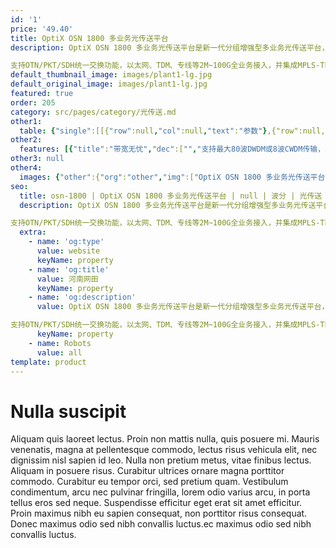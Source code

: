 ```yaml
---
id: '1'
price: '49.40'
title: OptiX OSN 1800 多业务光传送平台
description: OptiX OSN 1800 多业务光传送平台是新一代分组增强型多业务光传送平台，较高的集成度填补了城域设备形态的需求。

支持OTN/PKT/SDH统一交换功能，以太网、TDM、专线等2M~100G全业务接入，并集成MPLS-TP功能，解决城域网络以下光纤资源不足的问题，为金融，媒资，政府，能源，教育等提供了低成本、高效的业务传输方案。
default_thumbnail_image: images/plant1-lg.jpg
default_original_image: images/plant1-lg.jpg
featured: true
order: 205
category: src/pages/category/光传送.md
other1: 
  table: {"single":[[{"row":null,"col":null,"text":"参数"},{"row":null,"col":null,"text":"OSN 1800 I 增强"},{"row":null,"col":null,"text":"OSN 1800 II"},{"row":null,"col":null,"text":"OSN 1800 II 增强"},{"row":null,"col":null,"text":"OSN 1800 V"}],[{"row":null,"col":null,"text":"尺寸(高x深x宽)"},{"row":null,"col":null,"text":"44mm x 220mm x 442mm"},{"row":null,"col":null,"text":"88mm x 220mm x 442mm"},{"row":null,"col":null,"text":"88mm x 220mm x 442mm"},{"row":null,"col":null,"text":"222mm x 224mm x 442mm"}],[{"row":null,"col":null,"text":"业务槽位"},{"row":null,"col":null,"text":"直流子架：2个\n交流子架：1个"},{"row":null,"col":null,"text":"直流子架：7 个\n交流子架：5个"},{"row":null,"col":null,"text":"直流子架：6 个"},{"row":null,"col":null,"text":"直流子架：15个\n交流子架：12 个"}],[{"row":null,"col":null,"text":"交叉容量"},{"row":null,"col":null,"text":"OTN: 40G\n分组：120G\nSDH：40G(高阶)，5G(低阶)"},{"row":null,"col":null,"text":"N/A"},{"row":null,"col":null,"text":"OTN: 200G\n分组：160G\nSDH：50G(高阶)，20G(低阶)"},{"row":null,"col":null,"text":"OTN: 700G\n分组：700G\nSDH：280G(高阶)，40G(低阶)"}],[{"row":null,"col":null,"text":"波长 (最大)"},{"row":null,"col":"4","text":"DWDM: 80 波\nCWDM: 8 波"}],[{"row":null,"col":null,"text":"单通道最大速率"},{"row":null,"col":"4","text":"100G/200G"}],[{"row":null,"col":null,"text":"安装方式"},{"row":null,"col":"4","text":"19\" 或 23\" 机柜、ETSI 300mm/600mm机柜"}],[{"row":null,"col":null,"text":"供电方式"},{"row":null,"col":"4","text":"110V AC to 220V AC，-48V DC to -60V DC"}]]}
other2:
  features: [{"title":"带宽无忧","dec":["","支持最大80波DWDM或8波CWDM传输，单波200G，单纤容量16T。OTN/PKT/SDH 任意业务接入/传输，简化网络结构，提升带宽利用率。",""]},{"title":"灵活布署","dec":["","适合抱杆、室外柜、19/23英寸机柜安装， 同时支持AC/DC供电，支持预安装、预盘纤、预配置及远程自动调测功能，降低工程交付难度和成本。",""]},{"title":"可靠性高","dec":["","提供多种设备级和网络级保护，全面保护业务。支持电层 ASON， 抗多次断纤。",""]}]
other3: null
other4:
  images: {"other":{"org":"other","img":["OptiX OSN 1800 多业务光传送平台.png"]}}
seo:
  title: osn-1800 | OptiX OSN 1800 多业务光传送平台 | null | 波分 | 光传送 | 企业光网络
  description: OptiX OSN 1800 多业务光传送平台是新一代分组增强型多业务光传送平台，较高的集成度填补了城域设备形态的需求。

支持OTN/PKT/SDH统一交换功能，以太网、TDM、专线等2M~100G全业务接入，并集成MPLS-TP功能，解决城域网络以下光纤资源不足的问题，为金融，媒资，政府，能源，教育等提供了低成本、高效的业务传输方案。
  extra:
    - name: 'og:type'
      value: website
      keyName: property
    - name: 'og:title'
      value: 河南网田
      keyName: property
    - name: 'og:description'
      value: OptiX OSN 1800 多业务光传送平台是新一代分组增强型多业务光传送平台，较高的集成度填补了城域设备形态的需求。

支持OTN/PKT/SDH统一交换功能，以太网、TDM、专线等2M~100G全业务接入，并集成MPLS-TP功能，解决城域网络以下光纤资源不足的问题，为金融，媒资，政府，能源，教育等提供了低成本、高效的业务传输方案。
      keyName: property
    - name: Robots
      value: all
template: product
---
```


# Nulla suscipit

Aliquam quis laoreet lectus. Proin non mattis nulla, quis posuere mi. Mauris venenatis, magna at pellentesque commodo, lectus risus vehicula elit, nec dignissim nisl sapien id leo. Nulla non pretium metus, vitae finibus lectus. Aliquam in posuere risus. Curabitur ultrices ornare magna porttitor commodo. Curabitur eu tempor orci, sed pretium quam. Vestibulum condimentum, arcu nec pulvinar fringilla, lorem odio varius arcu, in porta tellus eros sed neque. Suspendisse efficitur eget erat sit amet efficitur. Proin maximus nibh eu sapien consequat, non porttitor risus consequat. Donec maximus odio sed nibh convallis luctus.ec maximus odio sed nibh convallis luctus.